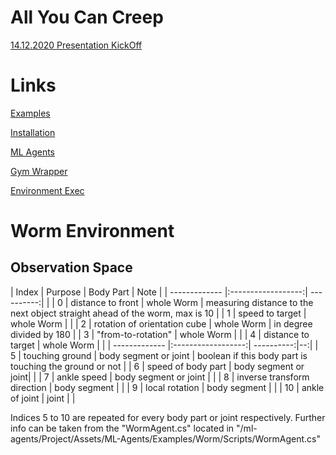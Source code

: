 # All You Can Creep

[14.12.2020 Presentation KickOff](https://docs.google.com/presentation/d/1Xw14hQdzAnOwRLO7TBfw0uGq7R6cbRojAYQVoDM4pPU/edit#slide=id.g7871c53ed9_0_0)

# Links

[Examples](https://github.com/Unity-Technologies/ml-agents/blob/master/docs/Learning-Environment-Examples.md)

[Installation](https://github.com/Unity-Technologies/ml-agents/blob/release_10_docs/docs/Installation.md)

[ML Agents](https://github.com/Unity-Technologies/ml-agents/blob/master/docs/Python-API.md)

[Gym Wrapper](https://github.com/Unity-Technologies/ml-agents/blob/master/gym-unity/README.md)

[Environment Exec](https://github.com/Unity-Technologies/ml-agents/blob/master/docs/Learning-Environment-Executable.md)


# Worm Environment

## Observation Space

| Index         | Purpose            | Body Part  | Note |
| ------------- |:------------------:| ----------:|  |
| 0             | distance to front  | whole Worm | measuring distance to the next object straight ahead of the worm, max is 10 |
| 1             | speed to target    | whole Worm |  |
| 2             | rotation of orientation cube | whole Worm | in degree divided by 180 |
| 3             | "from-to-rotation" | whole Worm |  |
| 4             | distance to target | whole Worm |  |
| ------------- |:------------------:| ----------:|--:|
| 5             | touching ground    | body segment or joint | boolean if this body part is touching the ground or not |
| 6             | speed of body part | body segment or joint|  |
| 7             | ankle speed        | body segment or joint |  |
| 8             | inverse transform direction | body segment |  |
| 9             | local rotation | body segment |  |
| 10             | ankle of joint | joint |  |

Indices 5 to 10 are repeated for every body part or joint respectively.
Further info can be taken from the "WormAgent.cs" located in "/ml-agents/Project/Assets/ML-Agents/Examples/Worm/Scripts/WormAgent.cs"


